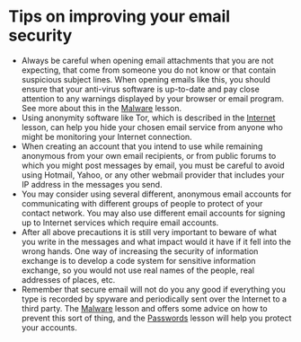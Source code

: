 [Title]: # (Tips on improving your email security)
[Difficulty]: # (Beginner)
[Order]: # (9)

# Tips on improving your email security

*   Always be careful when opening email attachments that you are not expecting, that come from someone you do not know or that contain suspicious subject lines. When opening emails like this, you should ensure that your anti-virus software is up-to-date and pay close attention to any warnings displayed by your browser or email program. See more about this in the [Malware](umbrella://lesson/malware) lesson.
*   Using anonymity software like Tor, which is described in the [Internet](umbrella://lesson/the-internet) lesson, can help you hide your chosen email service from anyone who might be monitoring your Internet connection.
*   When creating an account that you intend to use while remaining anonymous from your own email recipients, or from public forums to which you might post messages by email, you must be careful to avoid using Hotmail, Yahoo, or any other webmail provider that includes your IP address in the messages you send.
*   You may consider using several different, anonymous email accounts for communicating with different groups of people to protect of your contact network. You may also use different email accounts for signing up to Internet services which require email accounts.
*   After all above precautions it is still very important to beware of what you write in the messages and what impact would it have if it fell into the wrong hands. One way of increasing the security of information exchange is to develop a code system for sensitive information exchange, so you would not use real names of the people, real addresses of places, etc.
*   Remember that secure email will not do you any good if everything you type is recorded by spyware and periodically sent over the Internet to a third party. The [Malware](umbrella://lesson/malware) lesson and offers some advice on how to prevent this sort of thing, and the [Passwords](umbrella://lesson/passwords) lesson will help you protect your accounts.
